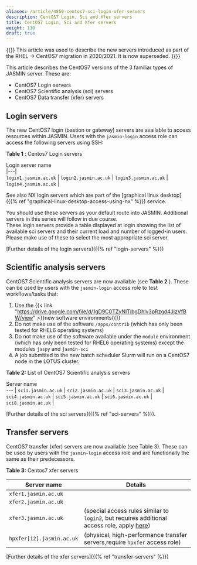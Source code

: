 ```yaml
---
aliases: /article/4859-centos7-sci-login-xfer-servers
description: CentOS7 Login, Sci and Xfer servers
title: CentOS7 Login, Sci and Xfer servers
weight: 110
draft: true
---
```


{{<alert type="warn">}}
This article was used to describe the new servers introduced as part of the RHEL -> CentOS7 migration in 2020/2021. It is now superseded.
{{</alert>}}

This article describes the CentOS7 versions of the 3 familiar
types of JASMIN server. These are:

- CentOS7 Login servers
- CentOS7 Scientific analysis (sci) servers
- CentOS7 Data transfer (xfer) servers 

## Login servers

The new CentOS7 login (bastion or gateway) servers are available to access
resources within JASMIN. Users with the `jasmin-login` access role
can access the following servers using SSH:

**Table 1** : Centos7 Login servers

Login server name  
|---|  
`login1.jasmin.ac.uk` |
`login2.jasmin.ac.uk` | 
`login3.jasmin.ac.uk` |  
`login4.jasmin.ac.uk` |  
  
See also NX login servers which are part of the [graphical linux desktop]({{% ref "graphical-linux-desktop-access-using-nx" %}}) service.

You should use these servers as your default route into JASMIN.
Additional servers in this series will follow in due course.  
These login servers provide a table displayed at login showing the
list of available sci servers and their current load and number of logged-in
users. Please make use of these to select the most appropriate sci server.

[Further details of the login servers]({{% ref "login-servers" %}})

## Scientific analysis servers

CentOS7 Scientific analysis servers are now available (see **Table 2** ).
These can be used by users with the `jasmin-login` access role to test
workflows/tasks that:

1. Use the {{< link "https://drive.google.com/file/d/1gD9C0TZyNITibgDhlv3pRzgd4JjzVfBW/view" >}}new software environments{{</link>}}
2. Do not make use of the software `/apps/contrib` (which has only been tested for RHEL6 operating systems)
3. Do not make use of the software available under the `module` environment (which has only been tested for RHEL6 operating systems) except the modules `jaspy` and `jasmin-sci`
4. A job submitted to the new batch scheduler Slurm will run on a CentOS7 node in the LOTUS cluster.

**Table 2:** List of CentOS7 Scientific analysis servers

Server name  
--- |
`sci1.jasmin.ac.uk`  |
`sci2.jasmin.ac.uk`  |
`sci3.jasmin.ac.uk`  |
`sci4.jasmin.ac.uk`  |
`sci5.jasmin.ac.uk`  |
`sci6.jasmin.ac.uk`  |
`sci8.jasmin.ac.uk`  |
  
[Further details of the sci servers]({{% ref "sci-servers" %}}).

## Transfer servers

CentOS7 transfer (xfer) servers are now available (see Table 3). These can
be used by users with the `jasmin-login` access role and are functionally the
same as their predecessors.

**Table 3:** Centos7 xfer servers

Server name  | Details
---  | --- |
`xfer1.jasmin.ac.uk`  |
`xfer2.jasmin.ac.uk`  |
`xfer3.jasmin.ac.uk` | (special access rules similar to `login2`, but requires additional access role, apply [here](https://accounts.jasmin.ac.uk/services/additional_services/xfer-sp))  
`hpxfer[12].jasmin.ac.uk` | (physical, high-performance transfer servers,require `hpxfer` access role)  |
  
[Further details of the xfer servers]({{% ref "transfer-servers" %}})
